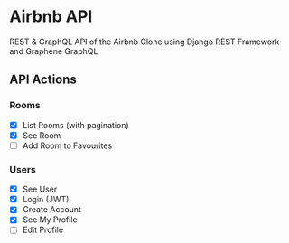 # Airbnb API

REST & GraphQL API of the Airbnb Clone using Django REST Framework and Graphene GraphQL

## API Actions

### Rooms

-   [x] List Rooms (with pagination)
-   [x] See Room
-   [ ] Add Room to Favourites

### Users

-   [x] See User
-   [x] Login (JWT)
-   [x] Create Account
-   [x] See My Profile
-   [ ] Edit Profile
